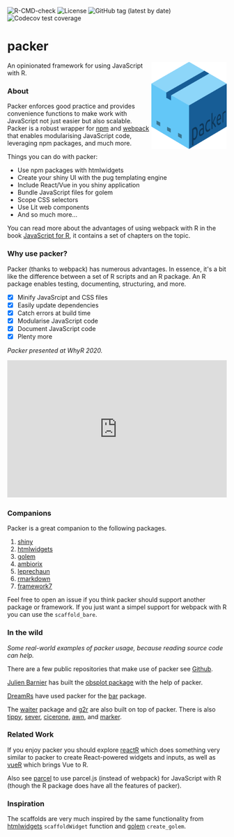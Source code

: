 <!-- badges: start -->
![R-CMD-check](https://github.com/JohnCoene/packer/workflows/R-CMD-check/badge.svg)
![License](https://img.shields.io/badge/license-MIT-green?style=flat-square) ![GitHub tag (latest by date)](https://img.shields.io/github/v/tag/JohnCoene/packer?label=latest&style=flat-square) ![Codecov test coverage](https://codecov.io/gh/JohnCoene/packer/branch/master/graph/badge.svg)
<!-- badges: end -->

# packer

<img src="_media/packer.png" style="max-height:200px;float:right;"/>

An opinionated framework for using JavaScript with R.

### About

Packer enforces good practice and provides convenience functions to make work with JavaScript not just easier but also scalable. Packer is a robust wrapper for [npm](https://www.npmjs.com/) and [webpack](https://webpack.js.org/) that enables modularising JavaScript code, leveraging npm packages, and much more.

Things you can do with packer:

- Use npm packages with htmlwidgets
- Create your shiny UI with the pug templating engine
- Include React/Vue in you shiny application
- Bundle JavaScript files for golem
- Scope CSS selectors
- Use Lit web components
- And so much more...

<Note>
You can read more about the advantages of using webpack with R in the book <a href="https://book.javascript-for-r.com/webpack-intro.html" target="_blank">JavaScript for R</a>, it contains a set
of chapters on the topic.
</Note>

### Why use packer?

Packer (thanks to webpack) has numerous advantages.
In essence, it's a bit like the difference between a set of 
R scripts and an R package. An R package enables testing,
documenting, structuring, and more.

- [x] Minify JavaSrcipt and CSS files
- [x] Easily update dependencies
- [x] Catch errors at build time
- [x] Modularise JavaScript code
- [x] Document JavaScript code
- [x] Plenty more

_Packer presented at WhyR 2020._

<iframe width="100%" height="315" src="https://www.youtube.com/embed/c9AtMOoJgAM?start=3886" title="YouTube video player" frameborder="0" allow="accelerometer; autoplay; clipboard-write; encrypted-media; gyroscope; picture-in-picture" allowfullscreen></iframe>

### Companions

Packer is a great companion to the following packages.

1. [shiny](https://shiny.rstudio.com/)
2. [htmlwidgets](https://www.htmlwidgets.org/)
3. [golem](https://golemverse.org/)
4. [ambiorix](https://ambiorix.john-coene.com/)
5. [leprechaun](https://github.com/devOpifex/leprechaun)
6. [rmarkdown](https://rmarkdown.rstudio.com/)
7. [framework7](https://framework7.io/)

Feel free to open an issue if you think packer should support
another package or framework. If you just want a simpel support
for webpack with R you can use the `scaffold_bare`.

### In the wild

_Some real-world examples of packer usage, because 
reading source code can help._

There are a few public repositories that make use of packer
see [Github](https://github.com/search?p=1&q=path%3Asrcjs%2Fconfig&type=Code).

[Julien Barnier](https://github.com/juba) has built the 
[obsplot package](https://github.com/juba/obsplot) with the
help of packer.

[DreamRs](https://github.com/dreamRs) have used packer for the [bar](https://github.com/dreamRs/bar) package.

The [waiter](https://github.com/JohnCoene/waiter) package and
[g2r](https://github.com/devOpifex/g2r) are also built on top
 of packer. There is also [tippy](https://github.com/JohnCoene/tippy), [sever](https://github.com/JohnCoene/sever), 
 [cicerone](https://github.com/JohnCoene/cicerone), 
 [awn](https://github.com/JohnCoene/awn), and
 [marker](https://github.com/JohnCoene/marker).

### Related Work

If you enjoy packer you should explore [reactR](https://github.com/react-R/reactR) which does something very similar to packer to create React-powered widgets and inputs, as well as [vueR](https://github.com/vue-r/vueR) which brings Vue to R.

Also see [parcel](https://parcel.john-coene.com/) to use parcel.js (instead of webpack) for JavaScript with R 
(though the R package does have all the features of packer).

### Inspiration

The scaffolds are very much inspired by the same functionality from [htmlwidgets](http://www.htmlwidgets.org/) `scaffoldWidget` function and [golem](http://golemverse.org/) `create_golem`.
